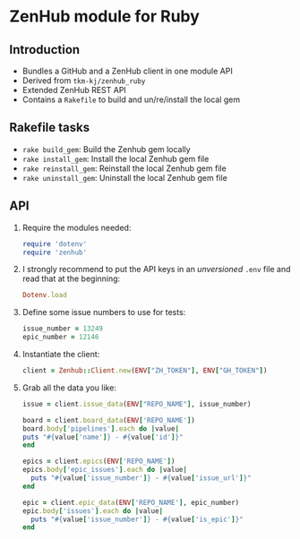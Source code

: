 # ZenHub module for Ruby

## Introduction

- Bundles a GitHub and a ZenHub client in one module API
- Derived from `tkm-kj/zenhub_ruby`
- Extended ZenHub REST API
- Contains a `Rakefile` to build and un/re/install the local gem

## Rakefile tasks

- `rake build_gem`: Build the Zenhub gem locally
- `rake install_gem`: Install the local Zenhub gem file
- `rake reinstall_gem`: Reinstall the local Zenhub gem file
- `rake uninstall_gem`: Uninstall the local Zenhub gem file

## API

1. Require the modules needed:
   ```ruby
   require 'dotenv'
   require 'zenhub'
   ```
   
1. I strongly recommend to put the API keys in an *unversioned* `.env` file and read that at the beginning: 
   ```ruby
   Dotenv.load
   ```
1. Define some issue numbers to use for tests:
   ```ruby
   issue_number = 13249
   epic_number = 12146
   ```
1. Instantiate the client:
   ```ruby
   client = Zenhub::Client.new(ENV["ZH_TOKEN"], ENV["GH_TOKEN"])
   ```
1. Grab all the data you like:
   ```ruby
   issue = client.issue_data(ENV["REPO_NAME"], issue_number)

   board = client.board_data(ENV['REPO_NAME'])
   board.body['pipelines'].each do |value|
   puts "#{value['name']} - #{value['id']}"
   end

   epics = client.epics(ENV['REPO_NAME'])
   epics.body['epic_issues'].each do |value|
     puts "#{value['issue_number']} - #{value['issue_url']}"
   end

   epic = client.epic_data(ENV['REPO_NAME'], epic_number)
   epic.body['issues'].each do |value|
     puts "#{value['issue_number']} - #{value['is_epic']}"
   end
   ```

